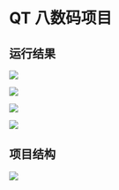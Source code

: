 # QT 八数码项目

## 运行结果

![](http://cdn.hurra.ltd/img/20201216190825.png)

![](http://cdn.hurra.ltd/img/20201216190837.png)

![](http://cdn.hurra.ltd/img/20201216190854.png)

![](http://cdn.hurra.ltd/img/20201216190921.png)

## 项目结构

![](http://cdn.hurra.ltd/img/收款码.png)
